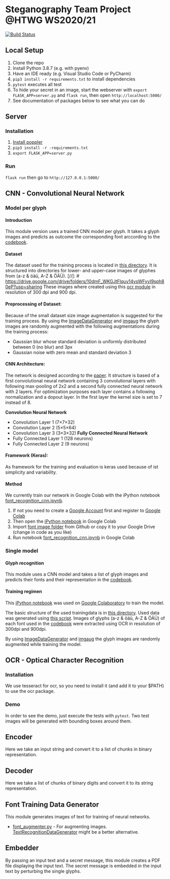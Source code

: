 # Steganography Team Project @HTWG WS2020/21
[![Build Status](https://travis-ci.com/steganographie-HTWG/steganographie.svg?branch=master)](https://travis-ci.com/github/steganographie-HTWG/steganographie)

## Local Setup
1. Clone the repo
2. Install Python 3.8.7 (e.g. with pyenv)
3. Have an IDE ready (e.g. Visual Studio Code or PyCharm)
4. `pip3 install -r requirements.txt` to install dependencies
5. `pytest` executes all test
6. To hide your secret in an image, start the webserver with `export FLASK_APP=server.py` and `flask run`, then open `http://localhost:5000/`
7. See documentation of packages below to see what you can do

## Server
### Installation
1. [Install poppler](https://github.com/Belval/pdf2image#how-to-install)
2. `pip3 install -r -requirements.txt`
3. `export FLASK_APP=server.py`

### Run
`flask run` then go to `http://127.0.0.1:5000/`

## CNN - Convolutional Neural Network

### Model per glyph

#### Introduction
This module version uses a trained CNN model per glyph. It takes a glyph images and predicts as outcome the corresponding font arccording to the [codebook](https://github.com/steganographie-HTWG/steganographie/blob/9109e9f13cab8d682a8d3a4db023def78ceaa9d2/embedder/embedder.py#L5). 

#### Dataset
The dataset used for the training process is located in [this directory](cnn/model_per_glyph/images). It is structured into directories for lower- and upper-case images of glyphes from (a-z & öäü, A-Z & ÖÄÜ). [//]: # https://drive.google.com/drive/folders/10dmF_WKGJtFlquv14vsWFyvI9sph80eP?usp=sharing
These images where created using this [ocr module](https://github.com/steganographie-HTWG/steganographie/blob/traindata_with_ocr/font_trainingsdata_generator/extract_with_ocr.py) in resolution of 300 dpi and 900 dpi.

#### Preprocessing of Dataset:
Because of the small dataset size image augmentation is suggested for the training process. By using the [ImageDataGenerator](https://www.tensorflow.org/api_docs/python/tf/keras/preprocessing/image/ImageDataGenerator) and [imgaug](https://github.com/aleju/imgaug) the glyph images are randomly augmented with the following augmentations during the training process:
* Gaussian blur whose standard deviation is uniformly distributed between 0 (no blur) and 3px
* Gaussian noise with zero mean and standard deviation 3

#### CNN Architecture:
The network is designed according to the [paper](https://www.cs.columbia.edu/cg/fontcode/fontcode.pdf). It structure is based of a first convolutional neural network containing 3 convolutional layers with following max-pooling of 2x2 and a second fully connected neural network with 2  layers. For optimization purposes each layer contains a following normalization and a dopout layer. In the first layer the kernel size is set to 7 instead of 8. 

**Convolution Neural Network**
* Convolution Layer 1 (7×7×32)
* Convolution Layer 2 (5×5×64)
* Convolution Layer 3 (3×3×32)
**Fully Connected Neural Network**
* Fully Connected Layer 1 (128 neurons)
* Fully Connected Layer 2 (9 neurons)

#### Framework (Keras):
As framework for the training and evaluation is keras used because of ist simplicity and variability. 

#### Method
We currently train our network in Google Colab with the iPython notebook [font_recognition_cnn.ipynb](https://colab.research.google.com/drive/1bq4lRkcF5dtDlimXMb_6uV1uIa5rGySB?usp=sharing).
1. If not you need to create a [Google Account](https://accounts.google.com/signup/v2/webcreateaccount?flowName=GlifWebSignIn&flowEntry=SignUp) first and register to [Google Colab](https://colab.research.google.com/notebook)
2. Then open the [iPython notebook](https://colab.research.google.com/drive/1bq4lRkcF5dtDlimXMb_6uV1uIa5rGySB?usp=sharing) in Google Colab
3. Import [font image folder](cnn/model_per_glyph/images) from Github or copy it to your Google Drive (change in code as you like)
4. Run notebook [font_recognition_cnn.ipynb](https://colab.research.google.com/drive/1bq4lRkcF5dtDlimXMb_6uV1uIa5rGySB?usp=sharing) in Google Colab

### Single model

#### Glyph recognition

This module uses a CNN model and takes a list of glyph images and predicts their fonts and their representation in the [codebook](https://github.com/steganographie-HTWG/steganographie/blob/9109e9f13cab8d682a8d3a4db023def78ceaa9d2/embedder/embedder.py#L5).

#### Training regimen
This [iPython notebook](cnn/single_model/training_regimen/train_cnn_single_model.ipynb) was used on [Google Colaboratory](https://colab.research.google.com/notebook) to train the model.

The basic structure of the used trainingdata is in [this directory](cnn/single_model/training_regimen/ocr_fonts). Used data was generated using [this script](https://github.com/steganographie-HTWG/steganographie/blob/traindata_with_ocr/font_trainingsdata_generator/extract_with_ocr.py).
Images of glyphs (a-z & öäü, A-Z & ÖÄÜ) of each font used in the [codebook](https://github.com/steganographie-HTWG/steganographie/blob/9109e9f13cab8d682a8d3a4db023def78ceaa9d2/embedder/embedder.py#L5) were extracted using OCR in resolution of 300dpi and 900dpi.

By using [ImageDataGenerator](https://www.tensorflow.org/api_docs/python/tf/keras/preprocessing/image/ImageDataGenerator) and [imgaug](https://github.com/aleju/imgaug) the glyph images are randomly augmented while training the model.

## OCR - Optical Character Recognition
### Installation
We use tesseract for ocr, so you need to install it (and add it to your $PATH) to use the ocr package.
### Demo
In order to see the demo, just execute the tests with `pytest`. Two test images will be generated with bounding boxes around them.

## Encoder
Here we take an input string and convert it to a list of chunks in binary representation.

## Decoder
Here we take a list of chunks of binary digits and convert it to its string representation.

## Font Training Data Generator
This module generates images of text for training of neural networks.
- [font_augmenter.py](font_trainingsdata_generator/font_augmenter.py) - For augmenting images. [TextRecognitionDataGenerator](https://github.com/Belval/TextRecognitionDataGenerator) might be a better alternative.

## Embedder
By passing an input text and a secret message, this module creates a PDF file displaying the input text.
The secret message is embedded in the input text by perturbing the single glyphs.
